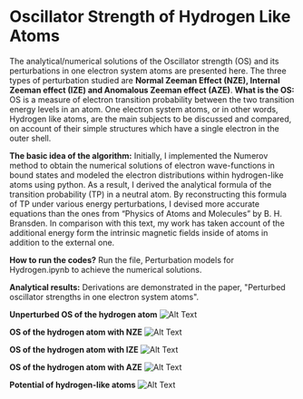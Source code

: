 # Oscillator Strength of Hydrogen Like Atoms
The analytical/numerical solutions of the Oscillator strength (OS) and its perturbations in one electron system atoms are presented here. The three types of perturbation studied are **Normal Zeeman Effect (NZE), Internal Zeeman effect (IZE) and Anomalous Zeeman effect (AZE)**.
**What is the OS:** OS is a measure of electron transition probability between the two transition energy levels in an atom. One electron system atoms, or in other words, Hydrogen like atoms, are the main subjects to be discussed and compared, on account of their simple structures which have a single electron in the outer shell. 

**The basic idea of the algorithm:** Initially, I implemented the Numerov method to obtain the numerical solutions of electron wave-functions in bound states and modeled the electron distributions within hydrogen-like atoms using python. As a result, I derived the analytical formula of the transition probability (TP) in a neutral atom. By reconstructing this formula of TP under various energy perturbations, I devised more accurate equations than the ones from “Physics of Atoms and Molecules” by B. H. Bransden. In comparison with this text, my work has taken account of the additional energy form the intrinsic magnetic fields inside of atoms in addition to the external one. 

**How to run the codes?** Run the file, Perturbation models for Hydrogen.ipynb to achieve the numerical solutions.

**Analytical results:**
Derivations are demonstrated in the paper, "Perturbed oscillator strengths in one electron system atoms".

**Unperturbed OS of the hydrogen atom**
![Alt Text](https://github.com/JialunSimonLiu/Oscillator-Strength/blob/main/Pictures(main%20equations)/Unperturbed.png)

**OS of the hydrogen atom with NZE**
![Alt Text](https://github.com/JialunSimonLiu/Oscillator-Strength/blob/main/Pictures(main%20equations)/NZE.png) 

**OS of the hydrogen atom with IZE**
![Alt Text](https://github.com/JialunSimonLiu/Oscillator-Strength/blob/main/Pictures(main%20equations)/IZE.png) 

**OS of the hydrogen atom with AZE**
![Alt Text](https://github.com/JialunSimonLiu/Oscillator-Strength/blob/main/Pictures(main%20equations)/AZE.png) 

**Potential of hydrogen-like atoms**
![Alt Text](https://github.com/JialunSimonLiu/Oscillator-Strength/blob/main/Pictures(main%20equations)/potential%20for%20Hydrogen-like%20atoms.png) 

